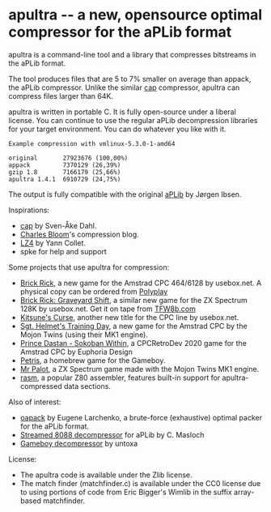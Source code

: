 apultra -- a new, opensource optimal compressor for the aPLib format
====================================================================

apultra is a command-line tool and a library that compresses bitstreams in the aPLib format. 

The tool produces files that are 5 to 7% smaller on average than appack, the aPLib compressor. Unlike the similar [cap](https://github.com/svendahl/cap) compressor, apultra can compress files larger than 64K.

apultra is written in portable C. It is fully open-source under a liberal license. You can continue to use the regular aPLib decompression libraries for your target environment. You can do whatever you like with it.

    Example compression with vmlinux-5.3.0-1-amd64

    original       27923676 (100,00%)
    appack         7370129 (26,39%)
    gzip 1.8       7166179 (25,66%)
    apultra 1.4.1  6910729 (24,75%)


The output is fully compatible with the original [aPLib](http://ibsensoftware.com/products_aPLib.html) by Jørgen Ibsen.

Inspirations:

 * [cap](https://github.com/svendahl/cap) by Sven-Åke Dahl. 
 * [Charles Bloom](http://cbloomrants.blogspot.com/)'s compression blog. 
 * [LZ4](https://github.com/lz4/lz4) by Yann Collet. 
 * spke for help and support

Some projects that use apultra for compression:
 * [Brick Rick](https://www.usebox.net/jjm/brick-rick/), a new game for the Amstrad CPC 464/6128 by usebox.net. A physical copy can be ordered from [Polyplay](https://www.polyplay.xyz/navi.php?suche=Brick+Rick&lang=eng)
 * [Brick Rick: Graveyard Shift](https://www.usebox.net/jjm/graveyard-shift/), a similar new game for the ZX Spectrum 128K by usebox.net. Get it on tape from [TFW8b.com](https://www.thefuturewas8bit.com/cas019.html)
 * [Kitsune's Curse](https://www.usebox.net/jjm/kitsunes-curse/), another new title for the CPC line by usebox.net.
 * [Sgt. Helmet's Training Day](https://www.mojontwins.com/juegos_mojonos/sgt-helmet-training-day-2020-cpc/), a new game for the Amstrad CPC by the Mojon Twins (using their MK1 engine).
 * [Prince Dastan - Sokoban Within](https://www.pouet.net/prod.php?which=87382), a CPCRetroDev 2020 game for the Amstrad CPC by Euphoria Design 
 * [Petris](https://github.com/bbbbbr/Petris), a homebrew game for the Gameboy.
 * [Mr Palot](https://github.com/graelx/mrpalot), a ZX Spectrum game made with the Mojon Twins MK1 engine.
 * [rasm](https://github.com/EdouardBERGE/rasm), a popular Z80 assembler, features built-in support for apultra-compressed data sections.

Also of interest:
 * [oapack](https://gitlab.com/eugene77/oapack) by Eugene Larchenko, a brute-force (exhaustive) optimal packer for the aPLib format. 
 * [Streamed 8088 decompressor](https://hg.ulukai.org/ecm/inicomp/file/4c6ae7774f3a/apl.asm) for aPLib by C. Masloch
 * [Gameboy decompressor](https://github.com/untoxa/UnaPACK.GBZ80) by untoxa

License:

* The apultra code is available under the Zlib license.
* The match finder (matchfinder.c) is available under the CC0 license due to using portions of code from Eric Bigger's Wimlib in the suffix array-based matchfinder.
